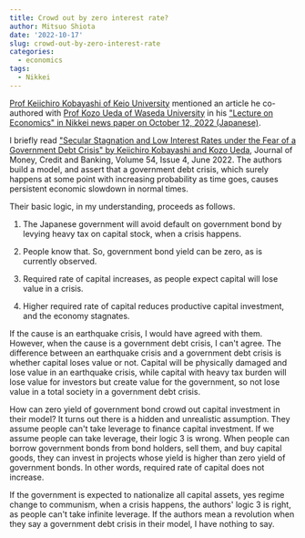 ```yaml
---
title: Crowd out by zero interest rate?
author: Mitsuo Shiota
date: '2022-10-17'
slug: crowd-out-by-zero-interest-rate
categories:
  - economics
tags:
  - Nikkei
---
```


[Prof Keiichiro Kobayashi of Keio University](https://k-ris.keio.ac.jp/html/100000402_en.html) mentioned an article he co-authored with [Prof Kozo Ueda of Waseda University](https://w-rdb.waseda.jp/html/100001207_en.html) in his ["Lecture on Economics" in Nikkei news paper on October 12, 2022 (Japanese)](https://www.nikkei.com/article/DGXZQOCD2931R0Z20C22A9000000/).

I briefly read ["Secular Stagnation and Low Interest Rates under the Fear of a Government Debt Crisis" by Keiichiro Kobayashi and Kozo Ueda](https://onlinelibrary.wiley.com/doi/10.1111/jmcb.12909), Journal of Money, Credit and Banking, Volume 54, Issue 4, June 2022. The authors build a model, and assert that a government debt crisis, which surely happens at some point with increasing probability as time goes, causes persistent economic slowdown in normal times.

Their basic logic, in my understanding, proceeds as follows.

1. The Japanese government will avoid default on government bond by levying heavy tax on capital stock, when a crisis happens.

2. People know that. So, government bond yield can be zero, as is currently observed.

3. Required rate of capital increases, as people expect capital will lose value in a crisis.

4. Higher required rate of capital reduces productive capital investment, and the economy stagnates.

If the cause is an earthquake crisis, I would have agreed with them. However, when the cause is a government debt crisis, I can't agree. The difference between an earthquake crisis and a government debt crisis is whether capital loses value or not. Capital will be physically damaged and lose value in an earthquake crisis, while capital with heavy tax burden will lose value for investors but create value for the government, so not lose value in a total society in a government debt crisis.

How can zero yield of government bond crowd out capital investment in their model? It turns out there is a hidden and unrealistic assumption. They assume people can't take leverage to finance capital investment. If we assume people can take leverage, their logic 3 is wrong. When people can borrow government bonds from bond holders, sell them, and buy capital goods, they can invest in projects whose yield is higher than zero yield of government bonds. In other words, required rate of capital does not increase.

If the government is expected to nationalize all capital assets, yes regime change to communism, when a crisis happens, the authors' logic 3 is right, as people can't take infinite leverage. If the authors mean a revolution when they say a government debt crisis in their model, I have nothing to say.
